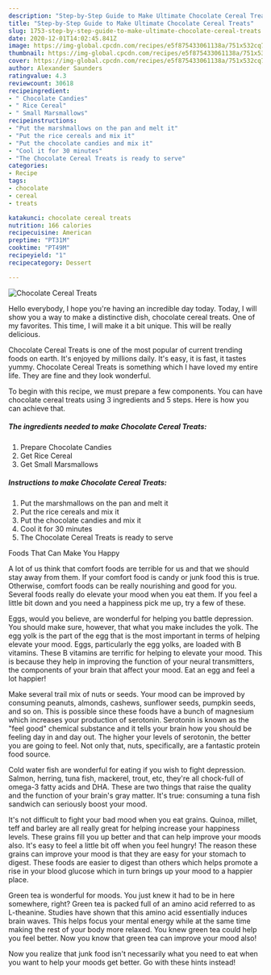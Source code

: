 ```yaml
---
description: "Step-by-Step Guide to Make Ultimate Chocolate Cereal Treats"
title: "Step-by-Step Guide to Make Ultimate Chocolate Cereal Treats"
slug: 1753-step-by-step-guide-to-make-ultimate-chocolate-cereal-treats
date: 2020-12-01T14:02:45.841Z
image: https://img-global.cpcdn.com/recipes/e5f875433061138a/751x532cq70/chocolate-cereal-treats-recipe-main-photo.jpg
thumbnail: https://img-global.cpcdn.com/recipes/e5f875433061138a/751x532cq70/chocolate-cereal-treats-recipe-main-photo.jpg
cover: https://img-global.cpcdn.com/recipes/e5f875433061138a/751x532cq70/chocolate-cereal-treats-recipe-main-photo.jpg
author: Alexander Saunders
ratingvalue: 4.3
reviewcount: 30618
recipeingredient:
- " Chocolate Candies"
- " Rice Cereal"
- " Small Marsmallows"
recipeinstructions:
- "Put the marshmallows on the pan and melt it"
- "Put the rice cereals and mix it"
- "Put the chocolate candies and mix it"
- "Cool it for 30 minutes"
- "The Chocolate Cereal Treats is ready to serve"
categories:
- Recipe
tags:
- chocolate
- cereal
- treats

katakunci: chocolate cereal treats 
nutrition: 166 calories
recipecuisine: American
preptime: "PT31M"
cooktime: "PT49M"
recipeyield: "1"
recipecategory: Dessert

---
```



![Chocolate Cereal Treats](https://img-global.cpcdn.com/recipes/e5f875433061138a/751x532cq70/chocolate-cereal-treats-recipe-main-photo.jpg)

Hello everybody, I hope you're having an incredible day today. Today, I will show you a way to make a distinctive dish, chocolate cereal treats. One of my favorites. This time, I will make it a bit unique. This will be really delicious.

Chocolate Cereal Treats is one of the most popular of current trending foods on earth. It's enjoyed by millions daily. It's easy, it is fast, it tastes yummy. Chocolate Cereal Treats is something which I have loved my entire life. They are fine and they look wonderful.




To begin with this recipe, we must prepare a few components. You can have chocolate cereal treats using 3 ingredients and 5 steps. Here is how you can achieve that.

<!--inarticleads1-->

##### The ingredients needed to make Chocolate Cereal Treats:

1. Prepare  Chocolate Candies
1. Get  Rice Cereal
1. Get  Small Marsmallows




<!--inarticleads2-->

##### Instructions to make Chocolate Cereal Treats:

1. Put the marshmallows on the pan and melt it
1. Put the rice cereals and mix it
1. Put the chocolate candies and mix it
1. Cool it for 30 minutes
1. The Chocolate Cereal Treats is ready to serve




Foods That Can Make You Happy


A lot of us think that comfort foods are terrible for us and that we should stay away from them. If your comfort food is candy or junk food this is true. Otherwise, comfort foods can be really nourishing and good for you. Several foods really do elevate your mood when you eat them. If you feel a little bit down and you need a happiness pick me up, try a few of these.

Eggs, would you believe, are wonderful for helping you battle depression. You should make sure, however, that what you make includes the yolk. The egg yolk is the part of the egg that is the most important in terms of helping elevate your mood. Eggs, particularly the egg yolks, are loaded with B vitamins. These B vitamins are terrific for helping to elevate your mood. This is because they help in improving the function of your neural transmitters, the components of your brain that affect your mood. Eat an egg and feel a lot happier!

Make several trail mix of nuts or seeds. Your mood can be improved by consuming peanuts, almonds, cashews, sunflower seeds, pumpkin seeds, and so on. This is possible since these foods have a bunch of magnesium which increases your production of serotonin. Serotonin is known as the "feel good" chemical substance and it tells your brain how you should be feeling day in and day out. The higher your levels of serotonin, the better you are going to feel. Not only that, nuts, specifically, are a fantastic protein food source.

Cold water fish are wonderful for eating if you wish to fight depression. Salmon, herring, tuna fish, mackerel, trout, etc, they're all chock-full of omega-3 fatty acids and DHA. These are two things that raise the quality and the function of your brain's gray matter. It's true: consuming a tuna fish sandwich can seriously boost your mood. 

It's not difficult to fight your bad mood when you eat grains. Quinoa, millet, teff and barley are all really great for helping increase your happiness levels. These grains fill you up better and that can help improve your moods also. It's easy to feel a little bit off when you feel hungry! The reason these grains can improve your mood is that they are easy for your stomach to digest. These foods are easier to digest than others which helps promote a rise in your blood glucose which in turn brings up your mood to a happier place.

Green tea is wonderful for moods. You just knew it had to be in here somewhere, right? Green tea is packed full of an amino acid referred to as L-theanine. Studies have shown that this amino acid essentially induces brain waves. This helps focus your mental energy while at the same time making the rest of your body more relaxed. You knew green tea could help you feel better. Now you know that green tea can improve your mood also!

Now you realize that junk food isn't necessarily what you need to eat when you want to help your moods get better. Go  with  these hints  instead!

